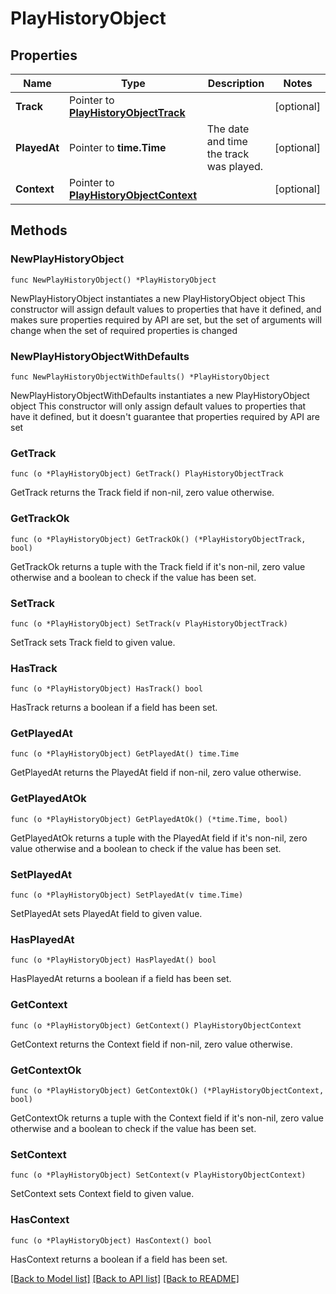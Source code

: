 # PlayHistoryObject

## Properties

Name | Type | Description | Notes
------------ | ------------- | ------------- | -------------
**Track** | Pointer to [**PlayHistoryObjectTrack**](PlayHistoryObjectTrack.md) |  | [optional] 
**PlayedAt** | Pointer to **time.Time** | The date and time the track was played. | [optional] 
**Context** | Pointer to [**PlayHistoryObjectContext**](PlayHistoryObjectContext.md) |  | [optional] 

## Methods

### NewPlayHistoryObject

`func NewPlayHistoryObject() *PlayHistoryObject`

NewPlayHistoryObject instantiates a new PlayHistoryObject object
This constructor will assign default values to properties that have it defined,
and makes sure properties required by API are set, but the set of arguments
will change when the set of required properties is changed

### NewPlayHistoryObjectWithDefaults

`func NewPlayHistoryObjectWithDefaults() *PlayHistoryObject`

NewPlayHistoryObjectWithDefaults instantiates a new PlayHistoryObject object
This constructor will only assign default values to properties that have it defined,
but it doesn't guarantee that properties required by API are set

### GetTrack

`func (o *PlayHistoryObject) GetTrack() PlayHistoryObjectTrack`

GetTrack returns the Track field if non-nil, zero value otherwise.

### GetTrackOk

`func (o *PlayHistoryObject) GetTrackOk() (*PlayHistoryObjectTrack, bool)`

GetTrackOk returns a tuple with the Track field if it's non-nil, zero value otherwise
and a boolean to check if the value has been set.

### SetTrack

`func (o *PlayHistoryObject) SetTrack(v PlayHistoryObjectTrack)`

SetTrack sets Track field to given value.

### HasTrack

`func (o *PlayHistoryObject) HasTrack() bool`

HasTrack returns a boolean if a field has been set.

### GetPlayedAt

`func (o *PlayHistoryObject) GetPlayedAt() time.Time`

GetPlayedAt returns the PlayedAt field if non-nil, zero value otherwise.

### GetPlayedAtOk

`func (o *PlayHistoryObject) GetPlayedAtOk() (*time.Time, bool)`

GetPlayedAtOk returns a tuple with the PlayedAt field if it's non-nil, zero value otherwise
and a boolean to check if the value has been set.

### SetPlayedAt

`func (o *PlayHistoryObject) SetPlayedAt(v time.Time)`

SetPlayedAt sets PlayedAt field to given value.

### HasPlayedAt

`func (o *PlayHistoryObject) HasPlayedAt() bool`

HasPlayedAt returns a boolean if a field has been set.

### GetContext

`func (o *PlayHistoryObject) GetContext() PlayHistoryObjectContext`

GetContext returns the Context field if non-nil, zero value otherwise.

### GetContextOk

`func (o *PlayHistoryObject) GetContextOk() (*PlayHistoryObjectContext, bool)`

GetContextOk returns a tuple with the Context field if it's non-nil, zero value otherwise
and a boolean to check if the value has been set.

### SetContext

`func (o *PlayHistoryObject) SetContext(v PlayHistoryObjectContext)`

SetContext sets Context field to given value.

### HasContext

`func (o *PlayHistoryObject) HasContext() bool`

HasContext returns a boolean if a field has been set.


[[Back to Model list]](../README.md#documentation-for-models) [[Back to API list]](../README.md#documentation-for-api-endpoints) [[Back to README]](../README.md)


